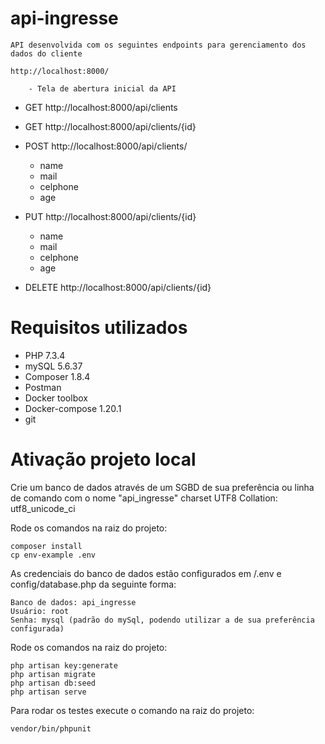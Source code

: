 # api-ingresse

    API desenvolvida com os seguintes endpoints para gerenciamento dos dados do cliente

    http://localhost:8000/

        - Tela de abertura inicial da API

- GET http://localhost:8000/api/clients

- GET http://localhost:8000/api/clients/{id}

- POST http://localhost:8000/api/clients/
    - name
    - mail
    - celphone
    - age

- PUT http://localhost:8000/api/clients/{id}
    - name
    - mail
    - celphone
    - age

- DELETE http://localhost:8000/api/clients/{id}


# Requisitos utilizados

 - PHP 7.3.4
 - mySQL 5.6.37
 - Composer 1.8.4
 - Postman
 - Docker toolbox
 - Docker-compose  1.20.1
 - git

# Ativação projeto local

Crie um banco de dados através de um SGBD de sua preferência ou linha de comando com o nome "api_ingresse" charset UTF8 Collation: utf8_unicode_ci

Rode os comandos na raiz do projeto:

    composer install
    cp env-example .env

As credenciais do banco de dados estão configurados em /.env e config/database.php da seguinte forma:

    Banco de dados: api_ingresse
    Usuário: root
    Senha: mysql (padrão do mySql, podendo utilizar a de sua preferência configurada)

Rode os comandos na raiz do projeto:
    
    php artisan key:generate
    php artisan migrate
    php artisan db:seed
    php artisan serve

Para rodar os testes execute o comando na raiz do projeto:

    vendor/bin/phpunit

